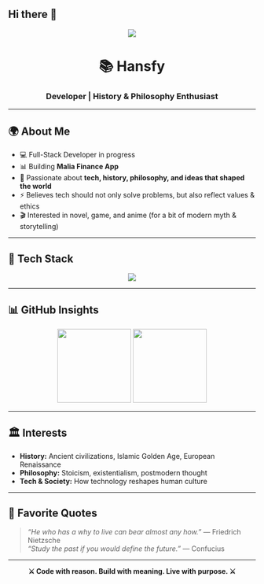 ## Hi there 👋

<!--
**Hansfy/Hansfy** is a ✨ _special_ ✨ repository because its `README.md` (this file) appears on your GitHub profile.

<!-- Banner -->
<p align="center">
  <img src="https://static.wikia.nocookie.net/wutheringwaves/images/7/7e/An_Unfinished_Song_1.jpeg/revision/latest/scale-to-width-down/1000?cb=20241006104406"/>
</p>

<h1 align="center">📚 Hansfy</h1>
<h3 align="center">Developer | History & Philosophy Enthusiast</h3>

---

## 🌍 About Me  
- 💻 Full-Stack Developer in progress  
- 📊 Building **Malia Finance App**  
- 📖 Passionate about **tech, history, philosophy, and ideas that shaped the world**  
- ⚡ Believes tech should not only solve problems, but also reflect values & ethics  
- 🎬 Interested in novel, game, and anime (for a bit of modern myth & storytelling)  

---

## 🔧 Tech Stack  
<p align="center">
  <img src="https://skillicons.dev/icons?i=js,ts,react,nextjs,nodejs,python,postgresql,mongodb,tailwind,docker,linux,git&theme=dark" />
</p>

---

## 📊 GitHub Insights  
<p align="center">
  <img src="https://github-readme-stats.vercel.app/api?username=hansfy&show_icons=true&theme=gruvbox" height="150" />
  <img src="https://github-readme-stats.vercel.app/api/top-langs/?username=hansfy&layout=compact&theme=gruvbox" height="150" />
</p>

---

## 🏛️ Interests  
- **History:** Ancient civilizations, Islamic Golden Age, European Renaissance  
- **Philosophy:** Stoicism, existentialism, postmodern thought  
- **Tech & Society:** How technology reshapes human culture  

---

## 🧭 Favorite Quotes  
> *“He who has a why to live can bear almost any how.”* — Friedrich Nietzsche  
> *“Study the past if you would define the future.”* — Confucius  

---

<p align="center">
  <b>⚔️ Code with reason. Build with meaning. Live with purpose. ⚔️</b>
</p>

